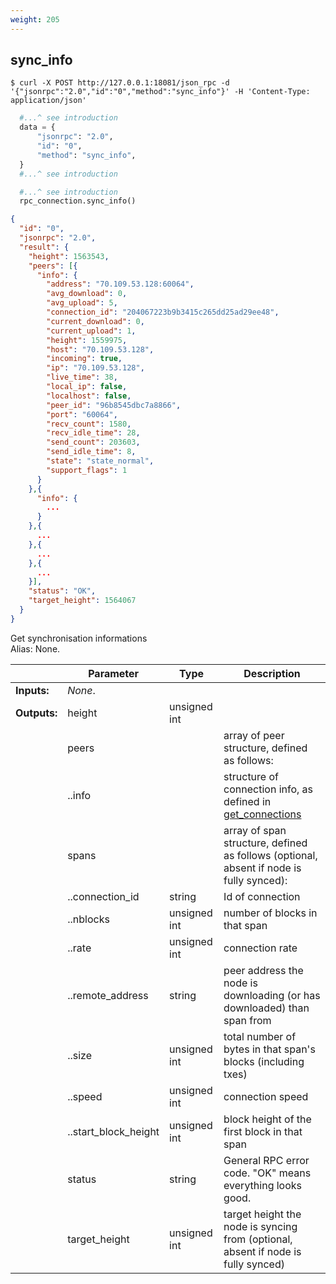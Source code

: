 ```yaml
---
weight: 205
---
```


## **sync_info**


```shell
$ curl -X POST http://127.0.0.1:18081/json_rpc -d '{"jsonrpc":"2.0","id":"0","method":"sync_info"}' -H 'Content-Type: application/json'
```
```python
  #...^ see introduction
  data = {
      "jsonrpc": "2.0",
      "id": "0",
      "method": "sync_info",
  }
  #...^ see introduction
```
```py
  #...^ see introduction
  rpc_connection.sync_info()
```
```json
{
  "id": "0",
  "jsonrpc": "2.0",
  "result": {
    "height": 1563543,
    "peers": [{
      "info": {
        "address": "70.109.53.128:60064",
        "avg_download": 0,
        "avg_upload": 5,
        "connection_id": "204067223b9b3415c265dd25ad29ee48",
        "current_download": 0,
        "current_upload": 1,
        "height": 1559975,
        "host": "70.109.53.128",
        "incoming": true,
        "ip": "70.109.53.128",
        "live_time": 38,
        "local_ip": false,
        "localhost": false,
        "peer_id": "96b8545dbc7a8866",
        "port": "60064",
        "recv_count": 1580,
        "recv_idle_time": 28,
        "send_count": 203603,
        "send_idle_time": 8,
        "state": "state_normal",
        "support_flags": 1
      }
    },{
      "info": {
        ...
      }
    },{
      ...
    },{
      ...
    },{
      ...
    }],
    "status": "OK",
    "target_height": 1564067
  }
}
```
Get synchronisation informations  
Alias: None.  

|             | Parameter            | Type         | Description
| ---         | ---                  | ---          | ---
|**Inputs:**  | *None*.              |              |
|**Outputs:** | height               | unsigned int |
|             | peers                |              | array of peer structure, defined as follows:
|             | ..info               |              | structure of connection info, as defined in [get_connections](#get-connections)
|             | spans                |              | array of span structure, defined as follows (optional, absent if node is fully synced):
|             | ..connection_id      | string       | Id of connection
|             | ..nblocks            | unsigned int | number of blocks in that span
|             | ..rate               | unsigned int | connection rate
|             | ..remote_address     | string       | peer address the node is downloading (or has downloaded) than span from
|             | ..size               | unsigned int |  total number of bytes in that span's blocks (including txes)
|             | ..speed              | unsigned int |  connection speed
|             | ..start_block_height | unsigned int |  block height of the first block in that span
|             | status               | string       |  General RPC error code. "OK" means everything looks good.
|             | target_height        | unsigned int |  target height the node is syncing from (optional, absent if node is fully synced)
